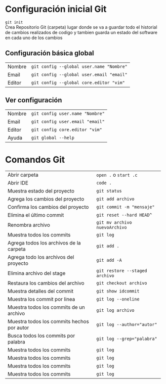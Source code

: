 # Configuración inicial Git
`git init`  
Crea Repositorio Git (carpeta) lugar donde se va a guardar todo el historial de cambios realizados de codigo y tambien guarda un estado del software en cada uno de los cambios


## Configuración básica global
|       |                                           |
|-------|-------------------------------------------|  
|Nombre |`git config --global user.name "Nombre"`   |
|Email  |`git config --global user.email "email"`   |
|Editor |`git config --global core.editor "vim"`    |

## Ver configuración 
|       |                                  |
|-------|----------------------------------|  
|Nombre |`git config user.name "Nombre"`   |
|Email  |`git config user.email "email"`   |
|Editor |`git config core.editor "vim"`    |
|Ayuda  |`git global --help`               |  

# Comandos Git  
|                                           |                                  |
|-------------------------------------------|----------------------------------|  
|Abrir carpeta                              |`open .` o `start .c`             |
|Abrir IDE                                  |`code .`                          |
|Muestra estado del proyecto                |`git status`                      |
|Agrega los cambios del proyecto            |`git add archivo`                 |
|Confirma los cambios del proyecto          |`git commit -m "mensaje"`         |
|Elimina el último commit                   |`git reset --hard HEAD^ `         |
|Renombra archivo                           |`git mv archivo nuevoArchivo`     |
|Muestra todos los commits                  |`git log`                         |
|Agrega todos los archivos de la carpeta    |`git add .`                       |
|Agrega todo los archivos del proyecto      |`git add -A`                      |
|Elimina archivo del stage                  |`git restore --staged archivo`    |
|Restaura los cambios del archivo           |`git checkout archivo`            |
|Muestra detalles del commit                |`git show idcommit`               |
|Muestra los commit por linea               |`git log --oneline`               |
|Muestra todos los commits de un archivo    |`git log archivo`                 |
|Muestra todos los commits hechos por autor |`git log --author="autor"`        |
|Busca todos los commits por palabra        |`git log --grep="palabra"`        |
|Muestra todos los commits                  |`git log`                         |
|Muestra todos los commits                  |`git log`                         |
|Muestra todos los commits                  |`git log`                         |
|Muestra todos los commits                  |`git log`                         |